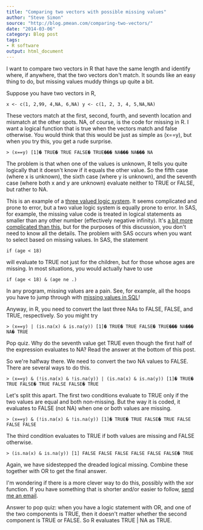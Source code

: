 ```yaml
---
title: "Comparing two vectors with possible missing values"
author: "Steve Simon"
source: "http://blog.pmean.com/comparing-two-vectors/"
date: "2014-03-06"
category: Blog post
tags:
- R software
output: html_document
---
```


I want to compare two vectors in R that have the same length and
identify where, if anywhere, that the two vectors don't match. It sounds
like an easy thing to do, but missing values muddy things up quite a
bit.

<!---More--->

Suppose you have two vectors in R,

`x <- c(1, 2,99, 4,NA, 6,NA) y <- c(1, 2, 3, 4, 5,NA,NA)`

These vectors match at the first, second, fourth, and seventh location
and mismatch at the other spots. NA, of course, is the code for missing
in R. I want a logical function that is true when the vectors match and
false otherwise. You would think that this would be just as simple as
(x==y), but when you try this, you get a rude surprise.

`> (x==y) [1]� TRUE� TRUE FALSE� TRUE��� NA��� NA��� NA`

The problem is that when one of the values is unknown, R tells you quite
logically that it doesn't know if it equals the other value. So the
fifth case (where x is unknown), the sixth case (where y is unknown),
and the seventh case (where both x and y are unknown) evaluate neither
to TRUE or FALSE, but rather to NA.

This is an example of a [three valued logic
system](http://en.wikipedia.org/wiki/Three-valued_logic). It seems
complicated and prone to error, but a two value logic system is equally
prone to error. In SAS, for example, the missing value code is treated
in logical statements as smaller than any other number (effectively
negative infinity). It's [a bit more complicated than
this](https://support.sas.com/documentation/cdl/en/lrcon/62955/HTML/default/viewer.htm#a001292604.htm),
but for the purposes of this discussion, you don't need to know all the
details. The problem with SAS occurs when you want to select based on
missing values. In SAS, the statement

`if (age < 18)`

will evaluate to TRUE not just for the children, but for those whose
ages are missing. In most situations, you would actually have to use

`if (age < 18) & (age ne .)`

In any program, missing values are a pain. See, for example, all the
hoops you have to jump through with [missing values in
SQL](https://www.simple-talk.com/sql/learn-sql-server/sql-and-the-snare-of-three-valued-logic/)!

Anyway, in R, you need to convert the last three NAs to FALSE, FALSE,
and TRUE, respectively. So you might try

`> (x==y) | (is.na(x) & is.na(y)) [1]� TRUE� TRUE FALSE� TRUE��� NA��� NA� TRUE`

Pop quiz. Why do the seventh value get TRUE even though the first half
of the expression evaluates to NA? Read the answer at the bottom of this
post.

So we're halfway there. We need to convert the two NA values to FALSE.
There are several ways to do this.

`> (x==y) & (!is.na(x) & !is.na(y)) | (is.na(x) & is.na(y)) [1]� TRUE� TRUE FALSE� TRUE FALSE FALSE� TRUE`

Let's split this apart. The first two conditions evaluate to TRUE only
if the two values are equal and both non-missing. But the way it is
coded, it evaluates to FALSE (not NA) when one or both values are
missing.

`> (x==y) & (!is.na(x) & !is.na(y)) [1]� TRUE� TRUE FALSE� TRUE FALSE FALSE FALSE`

The third condition evaluates to TRUE if both values are missing and
FALSE otherwise.

`> (is.na(x) & is.na(y)) [1] FALSE FALSE FALSE FALSE FALSE FALSE� TRUE`

Again, we have sidestepped the dreaded logical missing. Combine these
together with OR to get the final answer.

I'm wondering if there is a more clever way to do this, possibly with
the xor function. If you have something that is shorter and/or easier to
follow, [send me an email](http://www.pmean.com/contact.html).

Answer to pop quiz: when you have a logic statement with OR, and one of
the two components is TRUE, then it doesn't matter whether the second
component is TRUE or FALSE. So R evaluates TRUE \| NA as TRUE.



